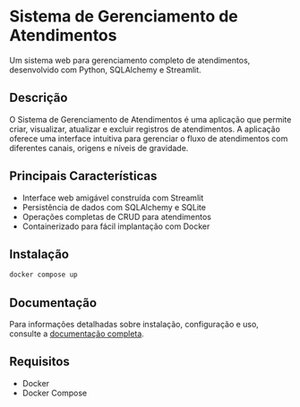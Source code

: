 # Sistema de Gerenciamento de Atendimentos

Um sistema web para gerenciamento completo de atendimentos, desenvolvido com Python, SQLAlchemy e Streamlit.

## Descrição

O Sistema de Gerenciamento de Atendimentos é uma aplicação que permite criar, visualizar, atualizar e excluir registros de atendimentos. A aplicação oferece uma interface intuitiva para gerenciar o fluxo de atendimentos com diferentes canais, origens e níveis de gravidade.

## Principais Características

- Interface web amigável construída com Streamlit
- Persistência de dados com SQLAlchemy e SQLite
- Operações completas de CRUD para atendimentos
- Containerizado para fácil implantação com Docker

## Instalação

```bash
docker compose up
```

## Documentação

Para informações detalhadas sobre instalação, configuração e uso, consulte a [documentação completa](https://AngeloGagno.github.io/Formulario_Atendimento/).

## Requisitos

- Docker
- Docker Compose

